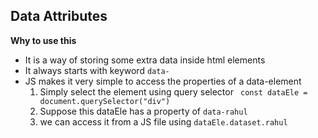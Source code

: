 ## Data Attributes

<strong>Why to use this</strong> 
<ul>
    <li> It is a way of storing some extra data inside html elements
    <li> It always starts with keyword <code>data-</code>
    <li> JS makes it very simple to access the properties of a data-element
        <ol>
            <li> Simply select the element using query selector <code> const dataEle = document.querySelector("div")</code>
            <li> Suppose this dataEle has a property of <code>data-rahul</code>
            <li> we can access it from a JS file using <code>dataEle.dataset.rahul</code>
